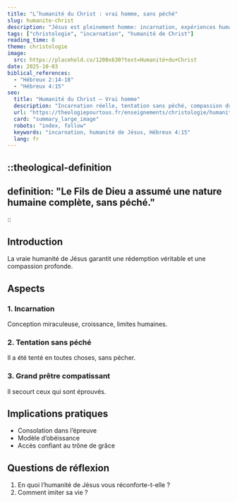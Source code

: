 ```yaml
---
title: "L’humanité du Christ : vrai homme, sans péché"
slug: humanite-christ
description: "Jésus est pleinement homme: incarnation, expériences humaines, sainteté."
tags: ["christologie", "incarnation", "humanité de Christ"]
reading_time: 8
theme: christologie
image:
  src: https://placehold.co/1200x630?text=Humanité+du+Christ
date: 2025-10-03
biblical_references:
  - "Hébreux 2:14-18"
  - "Hébreux 4:15"
seo:
  title: "Humanité du Christ — Vrai homme"
  description: "Incarnation réelle, tentation sans péché, compassion du grand prêtre (Hb 4:15)."
  url: "https://theologiepourtous.fr/enseignements/christologie/humanite-christ"
  card: "summary_large_image"
  robots: "index, follow"
  keywords: "incarnation, humanité de Jésus, Hébreux 4:15"
  lang: fr
---
```


::theological-definition
---
definition: "Le Fils de Dieu a assumé une nature humaine complète, sans péché."
---
::

## Introduction

La vraie humanité de Jésus garantit une rédemption véritable et une compassion profonde.

## Aspects

### 1. Incarnation
Conception miraculeuse, croissance, limites humaines.

### 2. Tentation sans péché
Il a été tenté en toutes choses, sans pécher.

### 3. Grand prêtre compatissant
Il secourt ceux qui sont éprouvés.

## Implications pratiques
- Consolation dans l’épreuve
- Modèle d’obéissance
- Accès confiant au trône de grâce

## Questions de réflexion
1. En quoi l’humanité de Jésus vous réconforte-t-elle ?
2. Comment imiter sa vie ?
